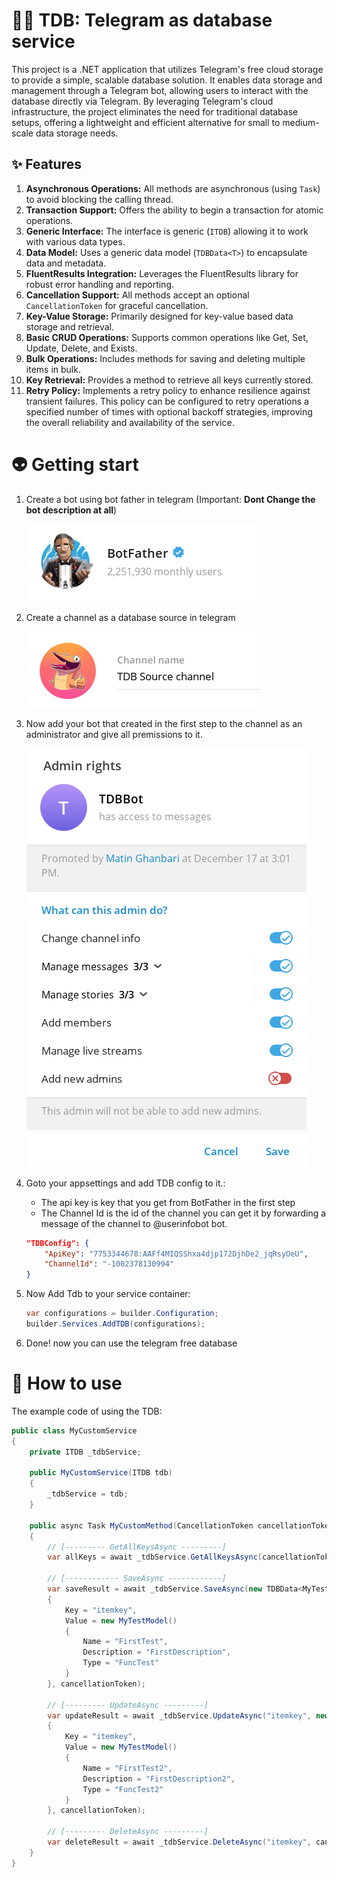 # 👨‍🚀 TDB: Telegram as database service
This project is a .NET application that utilizes Telegram's free cloud storage to provide a simple, scalable database solution. It enables data storage and management through a Telegram bot, allowing users to interact with the database directly via Telegram. By leveraging Telegram's cloud infrastructure, the project eliminates the need for traditional database setups, offering a lightweight and efficient alternative for small to medium-scale data storage needs.

## ✨ Features

1. **Asynchronous Operations:** All methods are asynchronous (using `Task`) to avoid blocking the calling thread.
1. **Transaction Support:** Offers the ability to begin a transaction for atomic operations.
1. **Generic Interface:** The interface is generic (`ITDB`) allowing it to work with various data types.
1. **Data Model:** Uses a generic data model (`TDBData<T>`) to encapsulate data and metadata.
1. **FluentResults Integration:** Leverages the FluentResults library for robust error handling and reporting.
1. **Cancellation Support:** All methods accept an optional `CancellationToken` for graceful cancellation.
1. **Key-Value Storage:** Primarily designed for key-value based data storage and retrieval.
1. **Basic CRUD Operations:** Supports common operations like Get, Set, Update, Delete, and Exists.
1. **Bulk Operations:** Includes methods for saving and deleting multiple items in bulk.
1. **Key Retrieval:** Provides a method to retrieve all keys currently stored.
1. **Retry Policy:** Implements a retry policy to enhance resilience against transient failures. This policy can be configured to retry operations a specified number of times with optional backoff strategies, improving the overall reliability and availability of the service.

# 👽 Getting start
1. Create a bot using bot father in telegram (Important: **Dont Change the bot description at all**)

    ![botfather](https://raw.githubusercontent.com/MatinGhanbari/TelegramAsDatabase/refs/heads/main/assets/images/botfather.png)
2. Create a channel as a database source in telegram
    
    ![channel](https://raw.githubusercontent.com/MatinGhanbari/TelegramAsDatabase/refs/heads/main/assets/images/channel.png)
3. Now add your bot that created in the first step to the channel as an administrator and give all premissions to it.
    
    ![channel](https://raw.githubusercontent.com/MatinGhanbari/TelegramAsDatabase/refs/heads/main/assets/images/adminrights.png)
4. Goto your appsettings and add TDB config to it.:
    - The api key is key that you get from BotFather in the first step
    - The Channel Id is the id of the channel you can get it by forwarding a message of the channel to @userinfobot bot.
    ```json
    "TDBConfig": {
        "ApiKey": "7753344678:AAFf4MIQSShxa4djp172DjhDe2_jqRsyOeU",
        "ChannelId": "-1002378130994"
    }
    ```
5. Now Add Tdb to your service container:

    ```csharp
    var configurations = builder.Configuration;
    builder.Services.AddTDB(configurations);
    ```

6. Done! now you can use the telegram free database

# 🚀 How to use
The example code of using the TDB:
```csharp
public class MyCustomService
{
    private ITDB _tdbService;

    public MyCustomService(ITDB tdb)
    {
        _tdbService = tdb;
    }

    public async Task MyCustomMethod(CancellationToken cancellationToken)
    {
        // [--------- GetAllKeysAsync ---------]
        var allKeys = await _tdbService.GetAllKeysAsync(cancellationToken);

        // [------------ SaveAsync ------------]
        var saveResult = await _tdbService.SaveAsync(new TDBData<MyTestModel>()
        {
            Key = "itemkey",
            Value = new MyTestModel()
            {
                Name = "FirstTest",
                Description = "FirstDescription",
                Type = "FuncTest"
            }
        }, cancellationToken);

        // [--------- UpdateAsync ---------]
        var updateResult = await _tdbService.UpdateAsync("itemkey", new TDBData<MyTestModel>()
        {
            Key = "itemkey",
            Value = new MyTestModel()
            {
                Name = "FirstTest2",
                Description = "FirstDescription2",
                Type = "FuncTest2"
            }
        }, cancellationToken);

        // [--------- DeleteAsync ---------]
        var deleteResult = await _tdbService.DeleteAsync("itemkey", cancellationToken);
    }
}
```
